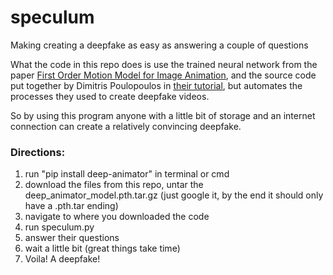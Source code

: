 # speculum
Making creating a deepfake as easy as answering a couple of questions

What the code in this repo does is use the trained neural network from the paper [First Order Motion Model for Image Animation](https://proceedings.neurips.cc/paper/2019/hash/31c0b36aef265d9221af80872ceb62f9-Abstract.html), 
and the source code put together by Dimitris Poulopoulos in [their tutorial](https://towardsdatascience.com/how-to-produce-a-deepfake-video-in-5-minutes-513984fd24b6), but automates the processes they used to create deepfake videos. 

So by using this program anyone with a little bit of storage and an internet connection can create a relatively convincing deepfake. 

### Directions:
1. run "pip install deep-animator" in terminal or cmd
2. download the files from this repo, untar the deep_animator_model.pth.tar.gz (just google it, by the end it should only have a .pth.tar ending)
4. navigate to where you downloaded the code
5. run speculum.py
6. answer their questions
7. wait a little bit (great things take time)
8. Voila! A deepfake!
